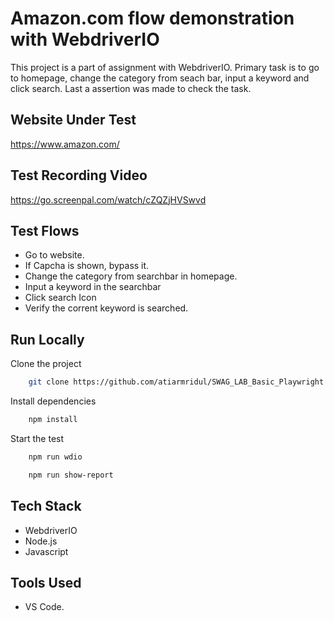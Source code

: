 # Amazon.com flow demonstration with WebdriverIO

This project is a part of assignment with WebdriverIO. Primary task is to go to homepage, change the category from seach bar, input a keyword and click search. Last a assertion was made to check the task.

## Website Under Test

https://www.amazon.com/

## Test Recording Video

https://go.screenpal.com/watch/cZQZjHVSwvd

## Test Flows

- Go to website.
- If Capcha is shown, bypass it.
- Change the category from searchbar in homepage.
- Input a keyword in the searchbar
- Click search Icon
- Verify the corrent keyword is searched.

## Run Locally

Clone the project

```bash {"id":"01J7TWY4RKEYT0E8W8P4QQK3KR"}
    git clone https://github.com/atiarmridul/SWAG_LAB_Basic_Playwright.git
```

Install dependencies

```bash {"id":"01J7TWY4RKEYT0E8W8P7Q1J3BH"}
    npm install
```

Start the test

```bash {"id":"01J7TWY4RKEYT0E8W8P99KNTTW"}
    npm run wdio
```

```bash {"id":"01J8HPHZ3YQ9BK5J12Y06DGZD7"}
    npm run show-report
```

## Tech Stack

- WebdriverIO
- Node.js
- Javascript

## Tools Used

- VS Code.



